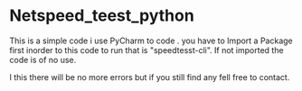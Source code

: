 # Netspeed_teest_python

This is a simple code i use PyCharm to code .
you have to Import a Package first inorder to this code to run 
that is "speedtesst-cli". If not imported the code is of no use.

I this there will be no more errors but if you still find any fell free to contact.
